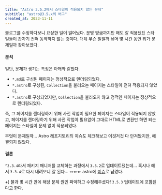 ```yaml
---
title: "Astro 3.5.2에서 스타일이 적용되지 않는 문제"
subtitle: "astro@3.5.x의 버그"
created_at: 2023-11-11
---
```


블로그를 수정하다보니 요상한 일이 일어났다. 분명 방금까지만 해도 잘 적용됐던 스타일들이 갑자기 전혀 동작하지 않는 것이다. 대체 무슨 일일까 싶어 몇 시간 동안 뭐가 문제일까 찾아보았다.

#### 분석

일단, 문제가 생기는 특징은 아래와 같았다.

- `*.md`로 구성된 페이지는 정상적으로 렌더링되었다.
- `*.astro`로 구성된, `Collection`을 불러오는 페이지는 스타일이 전혀 적용되지 않았다.
- `*.astro`로 구성되었지만, `Collection`을 불러오지 않고 정적인 페이지는 정상적으로 렌더링되었다.

즉, 그 페이지를 렌더링하기 위해 사전 작업이 필요한 페이지는 스타일이 적용되지 않았고, 페이지를 렌더링하기 위해 사전 작업이 필요없이 그대로 HTML로 변환만 하면 되는 페이지는 스타일이 문제 없이 적용되었다.

무엇이 문제일까… Astro 레포지토리의 이슈도 체크해보고 이것저것 다 만져봤지만, 해결되지 않았다.

#### 결론

`^3.3.4`라서 패키지 매니저를 교체하는 과정에서 `3.5.2`로 업데이트됐는데… 혹시나 해서 `3.3.4`로 다시 내려보니 잘 된다…
ㅠㅠㅠ
astro에 [이슈](https://github.com/withastro/astro/issues/9066)로 남겼다.

+) 불과 몇 시간 만에 해당 문제 원인 파악하고 수정해주셨다! `3.5.3` 업데이트에 포함된다고 한다.
